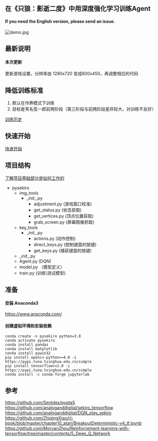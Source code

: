 ## 在《只狼：影逝二度》中用深度强化学习训练Agent

#### If you need the English version, please send an issue.  

![demo.jpg](https://github.com/ricagj/pysekiro_with_RL/blob/main/adjustment_02.png?raw=true)  

## 最新说明 

#### 本次更新

更新游戏设置，分辨率由 1280x720 变成800x450，再调整相应的代码

## 降低训练标准

1. 默认在作弊模式下训练
2. 目标是苇名弦一郎前两阶段（第三阶段与前两阶段差异较大，对训练不友好）

[训练历史](https://github.com/ricagj/pysekiro/blob/main/train_history.ipynb)

## 快速开始

[快速开始](https://github.com/ricagj/pysekiro_with_RL/blob/main/Quick_start.ipynb)  

## 项目结构

[了解项目基础部分是如何工作的](https://github.com/ricagj/pysekiro_with_RL/blob/main/How_it_works.ipynb)  

- pysekiro
    - img_tools
        - \__init__.py
            - adjustment.py (游戏窗口校准)
            - get_status.py (状态获取)
            - get_vertices.py (顶点位置获取)
            - grab_screen.py (屏幕图像抓取)
    - key_tools
        - \__init__.py
            - actions.py (动作控制)
            - direct_keys.py (控制键盘的按键)
            - get_keys.py (捕获键盘的按键)
    - \__init__.py
    - Agent.py (DQN)
    - model.py （模型定义）
    - train.py (训练\测试模型)

## 准备

#### 安装 Anaconda3

https://www.anaconda.com/  

#### 创建虚拟环境和安装依赖

~~~shell
conda create -n pysekiro python=3.8
conda activate pysekiro
conda install pandas
conda install matplotlib
conda install pywin32
pip install opencv-python>=4.0 -i https://pypi.tuna.tsinghua.edu.cn/simple
pip install tensorflow>=2.0 -i https://pypi.tuna.tsinghua.edu.cn/simple
conda install -c conda-forge jupyterlab
~~~

## 参考
https://github.com/Sentdex/pygta5  
https://github.com/analoganddigital/sekiro_tensorflow  
https://github.com/analoganddigital/DQN_play_sekiro  
https://github.com/ZhiqingXiao/rl-book/blob/master/chapter10_atari/BreakoutDeterministic-v4_tf.ipynb  
https://github.com/MorvanZhou/Reinforcement-learning-with-tensorflow/tree/master/contents/5_Deep_Q_Network  